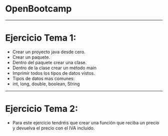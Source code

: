 # OpenBootcamp

___
# Ejercicio Tema 1:
* Crear un proyecto java desde cero.
* Crear un paquete.
* Dentro del paquete crear una clase.
* Dentro de la clase crear un método main
* Imprimir todos los tipos de datos vistos.
* Tipos de datos mas comunes:
* int, long, double, boolean, String

___
# Ejercicio Tema 2:
* Para este ejercicio tendréis que crear una función que reciba un precio y devuelva el precio con el IVA incluido.